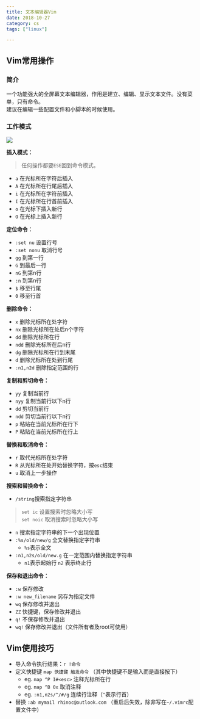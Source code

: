 ```yaml
---
title: 文本编辑器Vim
date: 2018-10-27
category: cs
tags: ["linux"]

---
```


## Vim常用操作

### 简介

一个功能强大的全屏幕文本编辑器，作用是建立、编辑、显示文本文件。没有菜单，只有命令。  
建议在编辑一些配置文件和小脚本的时候使用。

### 工作模式

![](https://pic.rhinoc.top/15406373260572.jpg)

**插入模式：**

> 任何操作都要`ESE`回到命令模式。

*   `a` 在光标所在字符后插入
*   `A` 在光标所在行尾后插入
*   `i` 在光标所在字符前插入
*   `I` 在光标所在行首前插入
*   `o` 在光标下插入新行
*   `O` 在光标上插入新行

**定位命令：**

*   `:set nu` 设置行号
*   `:set nonu` 取消行号
*   `gg` 到第一行
*   `G` 到最后一行
*   `nG` 到第n行
*   `:n` 到第n行
*   `$` 移至行尾
*   `0` 移至行首

**删除命令：**
* `x` 删除光标所在处字符
* `nx` 删除光标所在处后n个字符
* `dd` 删除光标所在行
* `ndd` 删除光标所在后n行
* `dg` 删除光标所在行到末尾
* `d` 删除光标所在处到行尾
* `:n1,n2d` 删除指定范围的行

**复制和剪切命令：**
* `yy` 复制当前行
* `nyy` 复制当前行以下n行
* `dd` 剪切当前行
* `ndd` 剪切当前行以下n行
* `p` 粘贴在当前光标所在行下
* `P` 粘贴在当前光标所在行上 

**替换和取消命令：**

* `r` 取代光标所在处字符
* `R` 从光标所在处开始替换字符，按`esc`结束
* `u` 取消上一步操作

**搜索和替换命令：**

* `/string`搜索指定字符串

> `set ic` 设置搜索时忽略大小写  
> `set noic` 取消搜索时忽略大小写

* `n` 搜索指定字符串的下一个出现位置
* `:%s/old/new/g` 全文替换指定字符串
    * `%s`表示全文
* `:n1,n2s/old/new.g` 在一定范围内替换指定字符串
    * `n1`表示起始行 `n2` 表示终止行

**保存和退出命令：**

*   `:w` 保存修改
*   `:w new_filename` 另存为指定文件
*   `wq` 保存修改并退出
*   `ZZ` 快捷键，保存修改并退出
*   `q!` 不保存修改并退出
*   `wq!` 保存修改并退出（文件所有者及root可使用）

## Vim使用技巧

*   导入命令执行结果：`r !命令`
*   定义快捷键 `map 快捷键 触发命令` （其中快捷键不是输入而是直接按下）
    *   eg. `map ^P I#<esc>` 注释光标所在行
    *   eg. `map ^B 0x` 取消注释
    *   eg. `:n1,n2s/^/#/g` 连续行注释（`^`表示行首）
*   替换 `:ab mymail rhinoc@outlook.com` （重启后失效，除非写在`~/.vimrc`配置文件中）